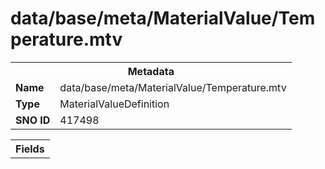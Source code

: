 <h1>data/base/meta/MaterialValue/Temperature.mtv</h1><table><tr><th colspan="100%">Metadata</th></tr><tr><td><b>Name</b></td><td>data/base/meta/MaterialValue/Temperature.mtv</td></tr><tr><td><b>Type</b></td><td>MaterialValueDefinition</td></tr><tr><td><b>SNO ID</b></td><td>417498</td></tr></table>

<table><tr><th colspan="100%">Fields</th></tr></table>

